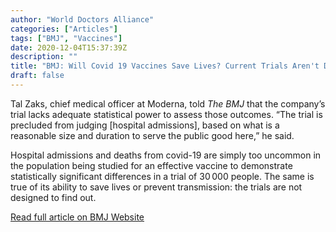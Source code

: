```yaml
---
author: "World Doctors Alliance"
categories: ["Articles"]
tags: ["BMJ", "Vaccines"]
date: 2020-12-04T15:37:39Z
description: ""
title: "BMJ: Will Covid 19 Vaccines Save Lives? Current Trials Aren't Designed to Tell Us"
draft: false
---
```


Tal Zaks, chief medical officer at Moderna, told *The BMJ* that the company’s trial lacks adequate statistical power to assess  those outcomes. “The trial is precluded from judging [hospital  admissions], based on what is a reasonable size and duration to serve  the public good here,” he said.  

Hospital admissions and  deaths from covid-19 are simply too uncommon in the population being  studied for an effective vaccine to demonstrate statistically  significant differences in a trial of 30 000 people. The same is true of its ability to save lives or prevent transmission: the trials are not  designed to find out.  

[Read full article on BMJ Website](https://www.bmj.com/content/371/bmj.m4037)